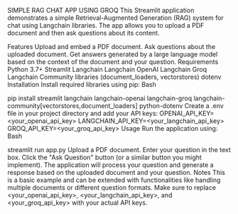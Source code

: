 SIMPLE RAG CHAT APP USING GROQ
This Streamlit application demonstrates a simple Retrieval-Augmented Generation (RAG) system for chat using Langchain libraries. The app allows you to upload a PDF document and then ask questions about its content.

Features
Upload and embed a PDF document.
Ask questions about the uploaded document.
Get answers generated by a large language model based on the context of the document and your question.
Requirements
Python 3.7+
Streamlit
Langchain
Langchain OpenAI
Langchain Groq
Langchain Community libraries (document_loaders, vectorstores)
dotenv
Installation
Install required libraries using pip:
Bash

pip install streamlit langchain langchain-openai langchain-groq langchain-community[vectorstores,document_loaders] python-dotenv
Create a .env file in your project directory and add your API keys:
OPENAI_API_KEY=<your_openai_api_key>
LANGCHAIN_API_KEY=<your_langchain_api_key>
GROQ_API_KEY=<your_groq_api_key>
Usage
Run the application using:
Bash

streamlit run app.py
Upload a PDF document.
Enter your question in the text box.
Click the "Ask Question" button (or a similar button you might implement).
The application will process your question and generate a response based on the uploaded document and your question.
Notes
This is a basic example and can be extended with functionalities like handling multiple documents or different question formats.
Make sure to replace <your_openai_api_key>, <your_langchain_api_key>, and <your_groq_api_key> with your actual API keys.
